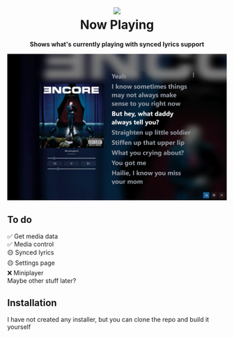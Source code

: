 <h1 align="center"><img src="https://em-content.zobj.net/source/microsoft-3D-fluent/406/play-button_25b6-fe0f.png" height="128"><br>Now Playing</h1>
<p align="center"><strong>Shows what's currently playing with synced lyrics support</strong></p>

<p align='center'>
  <img src='https://github.com/Tech5G5G/Now-Playing/blob/master/Temp%20Showcase.png?raw=true'>
</p>

## To do
✅ Get media data<br>
✅ Media control<br>
🟡 Synced lyrics<br>
🟡 Settings page<br>
❌ Miniplayer<br>
Maybe other stuff later?

## Installation
I have not created any installer, but you can clone the repo and build it yourself
